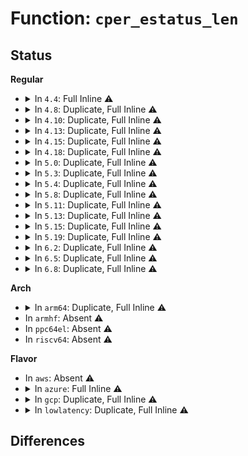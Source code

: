 # Function: <code>cper_estatus_len</code>

## Status
<b>Regular</b>
<ul>
<li>
<details>
<summary>In <code>4.4</code>: Full Inline ⚠️</summary>

**Collision:** Unique Static

**Inline:** Full

**Transformation:** False

**Instances:**

```
In drivers/acpi/apei/ghes.c (ffffffff814b5783)
Location: drivers/acpi/apei/apei-internal.h:128
Inline: True
Inline callers:
  - drivers/acpi/apei/ghes.c:ghes_read_estatus
  - drivers/acpi/apei/ghes.c:ghes_estatus_cached
  - drivers/acpi/apei/ghes.c:ghes_estatus_cache_free
  - drivers/acpi/apei/ghes.c:ghes_estatus_cache_add
  - drivers/acpi/apei/ghes.c:ghes_proc_in_irq
  - drivers/acpi/apei/ghes.c:ghes_notify_nmi
```
</details>
</li>
<li>
<details>
<summary>In <code>4.8</code>: Duplicate, Full Inline ⚠️</summary>

**Collision:** Static Duplication

**Inline:** Full

**Transformation:** False

**Instances:**

```
In drivers/acpi/apei/bert.c (ffffffff81fcfb43)
Location: drivers/acpi/apei/apei-internal.h:128
Inline: True
```
```
In drivers/acpi/apei/ghes.c (ffffffff815060e6)
Location: drivers/acpi/apei/apei-internal.h:128
Inline: True
Inline callers:
  - drivers/acpi/apei/ghes.c:ghes_notify_nmi
  - drivers/acpi/apei/ghes.c:ghes_proc_in_irq
  - drivers/acpi/apei/ghes.c:ghes_estatus_cache_add
  - drivers/acpi/apei/ghes.c:ghes_estatus_cache_free
  - drivers/acpi/apei/ghes.c:ghes_estatus_cached
  - drivers/acpi/apei/ghes.c:ghes_read_estatus
```
</details>
</li>
<li>
<details>
<summary>In <code>4.10</code>: Duplicate, Full Inline ⚠️</summary>

**Collision:** Static Duplication

**Inline:** Full

**Transformation:** False

**Instances:**

```
In drivers/acpi/apei/bert.c (ffffffff8200d1fa)
Location: drivers/acpi/apei/apei-internal.h:128
Inline: True
```
```
In drivers/acpi/apei/ghes.c (ffffffff8152a326)
Location: drivers/acpi/apei/apei-internal.h:128
Inline: True
Inline callers:
  - drivers/acpi/apei/ghes.c:ghes_notify_nmi
  - drivers/acpi/apei/ghes.c:ghes_proc_in_irq
  - drivers/acpi/apei/ghes.c:ghes_estatus_cache_add
  - drivers/acpi/apei/ghes.c:ghes_estatus_cache_free
  - drivers/acpi/apei/ghes.c:ghes_estatus_cached
  - drivers/acpi/apei/ghes.c:ghes_read_estatus
```
</details>
</li>
<li>
<details>
<summary>In <code>4.13</code>: Duplicate, Full Inline ⚠️</summary>

**Collision:** Static Duplication

**Inline:** Full

**Transformation:** False

**Instances:**

```
In drivers/acpi/apei/bert.c (ffffffff820eebc4)
Location: drivers/acpi/apei/apei-internal.h:128
Inline: True
```
```
In drivers/acpi/apei/ghes.c (ffffffff8153d51a)
Location: drivers/acpi/apei/apei-internal.h:128
Inline: True
Inline callers:
  - drivers/acpi/apei/ghes.c:ghes_proc_in_irq
  - drivers/acpi/apei/ghes.c:ghes_estatus_cache_add
  - drivers/acpi/apei/ghes.c:ghes_estatus_cache_free
  - drivers/acpi/apei/ghes.c:ghes_estatus_cached
  - drivers/acpi/apei/ghes.c:ghes_read_estatus
```
</details>
</li>
<li>
<details>
<summary>In <code>4.15</code>: Duplicate, Full Inline ⚠️</summary>

**Collision:** Static Duplication

**Inline:** Full

**Transformation:** False

**Instances:**

```
In drivers/acpi/apei/bert.c (ffffffff826f83e0)
Location: drivers/acpi/apei/apei-internal.h:124
Inline: True
```
```
In drivers/acpi/apei/ghes.c (ffffffff815a00fa)
Location: drivers/acpi/apei/apei-internal.h:124
Inline: True
Inline callers:
  - drivers/acpi/apei/ghes.c:ghes_proc_in_irq
  - drivers/acpi/apei/ghes.c:ghes_estatus_cache_add
  - drivers/acpi/apei/ghes.c:ghes_estatus_cache_free
  - drivers/acpi/apei/ghes.c:ghes_estatus_cached
  - drivers/acpi/apei/ghes.c:ghes_read_estatus
```
</details>
</li>
<li>
<details>
<summary>In <code>4.18</code>: Duplicate, Full Inline ⚠️</summary>

**Collision:** Static Duplication

**Inline:** Full

**Transformation:** False

**Instances:**

```
In drivers/acpi/apei/bert.c (ffffffff827227a3)
Location: drivers/acpi/apei/apei-internal.h:124
Inline: True
Inline callers:
  - drivers/acpi/apei/bert.c:bert_init
```
```
In drivers/acpi/apei/ghes.c (ffffffff815d729e)
Location: drivers/acpi/apei/apei-internal.h:124
Inline: True
Inline callers:
  - drivers/acpi/apei/ghes.c:ghes_notify_nmi
  - drivers/acpi/apei/ghes.c:ghes_proc_in_irq
  - drivers/acpi/apei/ghes.c:ghes_estatus_cache_add
  - drivers/acpi/apei/ghes.c:ghes_estatus_cache_free
  - drivers/acpi/apei/ghes.c:ghes_estatus_cached
  - drivers/acpi/apei/ghes.c:ghes_read_estatus
```
</details>
</li>
<li>
<details>
<summary>In <code>5.0</code>: Duplicate, Full Inline ⚠️</summary>

**Collision:** Static Duplication

**Inline:** Full

**Transformation:** False

**Instances:**

```
In drivers/acpi/apei/bert.c (ffffffff828da8df)
Location: drivers/acpi/apei/apei-internal.h:124
Inline: True
Inline callers:
  - drivers/acpi/apei/bert.c:bert_init
```
```
In drivers/acpi/apei/ghes.c (ffffffff815f1509)
Location: drivers/acpi/apei/apei-internal.h:124
Inline: True
Inline callers:
  - drivers/acpi/apei/ghes.c:ghes_proc_in_irq
  - drivers/acpi/apei/ghes.c:ghes_proc
  - drivers/acpi/apei/ghes.c:ghes_estatus_cache_add
  - drivers/acpi/apei/ghes.c:ghes_estatus_cache_free
  - drivers/acpi/apei/ghes.c:ghes_estatus_cached
```
</details>
</li>
<li>
<details>
<summary>In <code>5.3</code>: Duplicate, Full Inline ⚠️</summary>

**Collision:** Static Duplication

**Inline:** Full

**Transformation:** False

**Instances:**

```
In drivers/acpi/apei/bert.c (ffffffff828f51c7)
Location: drivers/acpi/apei/apei-internal.h:124
Inline: True
Inline callers:
  - drivers/acpi/apei/bert.c:bert_init
```
```
In drivers/acpi/apei/ghes.c (ffffffff816232ef)
Location: drivers/acpi/apei/apei-internal.h:124
Inline: True
Inline callers:
  - drivers/acpi/apei/ghes.c:ghes_proc_in_irq
  - drivers/acpi/apei/ghes.c:ghes_proc
  - drivers/acpi/apei/ghes.c:ghes_estatus_cache_add
  - drivers/acpi/apei/ghes.c:ghes_estatus_cache_free
  - drivers/acpi/apei/ghes.c:ghes_estatus_cached
```
</details>
</li>
<li>
<details>
<summary>In <code>5.4</code>: Duplicate, Full Inline ⚠️</summary>

**Collision:** Static Duplication

**Inline:** Full

**Transformation:** False

**Instances:**

```
In drivers/acpi/apei/bert.c (ffffffff828fe21e)
Location: drivers/acpi/apei/apei-internal.h:124
Inline: True
Inline callers:
  - drivers/acpi/apei/bert.c:bert_init
```
```
In drivers/acpi/apei/ghes.c (ffffffff81644dbf)
Location: drivers/acpi/apei/apei-internal.h:124
Inline: True
Inline callers:
  - drivers/acpi/apei/ghes.c:ghes_proc_in_irq
  - drivers/acpi/apei/ghes.c:ghes_proc
  - drivers/acpi/apei/ghes.c:ghes_estatus_cache_add
  - drivers/acpi/apei/ghes.c:ghes_estatus_cache_free
  - drivers/acpi/apei/ghes.c:ghes_estatus_cached
```
</details>
</li>
<li>
<details>
<summary>In <code>5.8</code>: Duplicate, Full Inline ⚠️</summary>

**Collision:** Static Duplication

**Inline:** Full

**Transformation:** False

**Instances:**

```
In drivers/acpi/apei/bert.c (ffffffff82d15057)
Location: drivers/acpi/apei/apei-internal.h:124
Inline: True
Inline callers:
  - drivers/acpi/apei/bert.c:bert_print_all
```
```
In drivers/acpi/apei/ghes.c (ffffffff816f1fd4)
Location: drivers/acpi/apei/apei-internal.h:124
Inline: True
Inline callers:
  - drivers/acpi/apei/ghes.c:ghes_proc_in_irq
  - drivers/acpi/apei/ghes.c:ghes_proc
  - drivers/acpi/apei/ghes.c:ghes_estatus_cache_rcu_free
  - drivers/acpi/apei/ghes.c:ghes_estatus_cache_alloc
  - drivers/acpi/apei/ghes.c:ghes_estatus_cached
  - drivers/acpi/apei/ghes.c:ghes_kick_task_work
  - drivers/acpi/apei/ghes.c:__ghes_check_estatus
```
</details>
</li>
<li>
<details>
<summary>In <code>5.11</code>: Duplicate, Full Inline ⚠️</summary>

**Collision:** Static Duplication

**Inline:** Full

**Transformation:** False

**Instances:**

```
In drivers/acpi/apei/bert.c (ffffffff83002ceb)
Location: drivers/acpi/apei/apei-internal.h:124
Inline: True
Inline callers:
  - drivers/acpi/apei/bert.c:bert_print_all
```
```
In drivers/acpi/apei/ghes.c (ffffffff8170f394)
Location: drivers/acpi/apei/apei-internal.h:124
Inline: True
Inline callers:
  - drivers/acpi/apei/ghes.c:ghes_proc_in_irq
  - drivers/acpi/apei/ghes.c:ghes_proc
  - drivers/acpi/apei/ghes.c:ghes_estatus_cache_rcu_free
  - drivers/acpi/apei/ghes.c:ghes_estatus_cache_alloc
  - drivers/acpi/apei/ghes.c:ghes_estatus_cached
  - drivers/acpi/apei/ghes.c:ghes_kick_task_work
  - drivers/acpi/apei/ghes.c:__ghes_check_estatus
```
</details>
</li>
<li>
<details>
<summary>In <code>5.13</code>: Duplicate, Full Inline ⚠️</summary>

**Collision:** Static Duplication

**Inline:** Full

**Transformation:** False

**Instances:**

```
In drivers/acpi/apei/bert.c (ffffffff8320dea1)
Location: drivers/acpi/apei/apei-internal.h:124
Inline: True
Inline callers:
  - drivers/acpi/apei/bert.c:bert_init
```
```
In drivers/acpi/apei/ghes.c (ffffffff816f0c74)
Location: drivers/acpi/apei/apei-internal.h:124
Inline: True
Inline callers:
  - drivers/acpi/apei/ghes.c:ghes_proc_in_irq
  - drivers/acpi/apei/ghes.c:ghes_proc
  - drivers/acpi/apei/ghes.c:ghes_estatus_cache_add
  - drivers/acpi/apei/ghes.c:ghes_estatus_cache_rcu_free
  - drivers/acpi/apei/ghes.c:ghes_estatus_cached
  - drivers/acpi/apei/ghes.c:ghes_kick_task_work
  - drivers/acpi/apei/ghes.c:__ghes_check_estatus
```
</details>
</li>
<li>
<details>
<summary>In <code>5.15</code>: Duplicate, Full Inline ⚠️</summary>

**Collision:** Static Duplication

**Inline:** Full

**Transformation:** False

**Instances:**

```
In drivers/acpi/apei/bert.c (ffffffff832f66f7)
Location: drivers/acpi/apei/apei-internal.h:124
Inline: True
Inline callers:
  - drivers/acpi/apei/bert.c:bert_init
```
```
In drivers/acpi/apei/ghes.c (ffffffff8176ad84)
Location: drivers/acpi/apei/apei-internal.h:124
Inline: True
Inline callers:
  - drivers/acpi/apei/ghes.c:ghes_proc_in_irq
  - drivers/acpi/apei/ghes.c:ghes_proc
  - drivers/acpi/apei/ghes.c:ghes_estatus_cache_add
  - drivers/acpi/apei/ghes.c:ghes_estatus_cache_rcu_free
  - drivers/acpi/apei/ghes.c:ghes_estatus_cached
  - drivers/acpi/apei/ghes.c:ghes_kick_task_work
  - drivers/acpi/apei/ghes.c:__ghes_check_estatus
```
</details>
</li>
<li>
<details>
<summary>In <code>5.19</code>: Duplicate, Full Inline ⚠️</summary>

**Collision:** Static Duplication

**Inline:** Full

**Transformation:** False

**Instances:**

```
In drivers/acpi/apei/bert.c (ffffffff834aebd4)
Location: drivers/acpi/apei/apei-internal.h:124
Inline: True
Inline callers:
  - drivers/acpi/apei/bert.c:bert_init
```
```
In drivers/acpi/apei/ghes.c (ffffffff8189f934)
Location: drivers/acpi/apei/apei-internal.h:124
Inline: True
Inline callers:
  - drivers/acpi/apei/ghes.c:ghes_proc_in_irq
  - drivers/acpi/apei/ghes.c:ghes_proc
  - drivers/acpi/apei/ghes.c:ghes_estatus_cache_rcu_free
  - drivers/acpi/apei/ghes.c:ghes_estatus_cache_alloc
  - drivers/acpi/apei/ghes.c:ghes_estatus_cached
  - drivers/acpi/apei/ghes.c:ghes_kick_task_work
  - drivers/acpi/apei/ghes.c:__ghes_check_estatus
```
</details>
</li>
<li>
<details>
<summary>In <code>6.2</code>: Duplicate, Full Inline ⚠️</summary>

**Collision:** Static Duplication

**Inline:** Full

**Transformation:** False

**Instances:**

```
In drivers/acpi/apei/bert.c (ffffffff83ee8037)
Location: drivers/acpi/apei/apei-internal.h:124
Inline: True
Inline callers:
  - drivers/acpi/apei/bert.c:bert_init
```
```
In drivers/acpi/apei/ghes.c (ffffffff819e8d01)
Location: drivers/acpi/apei/apei-internal.h:124
Inline: True
Inline callers:
  - drivers/acpi/apei/ghes.c:ghes_proc_in_irq
  - drivers/acpi/apei/ghes.c:ghes_proc
  - drivers/acpi/apei/ghes.c:ghes_estatus_cache_rcu_free
  - drivers/acpi/apei/ghes.c:ghes_estatus_cache_alloc
  - drivers/acpi/apei/ghes.c:ghes_estatus_cached
  - drivers/acpi/apei/ghes.c:ghes_kick_task_work
  - drivers/acpi/apei/ghes.c:__ghes_check_estatus
```
</details>
</li>
<li>
<details>
<summary>In <code>6.5</code>: Duplicate, Full Inline ⚠️</summary>

**Collision:** Static Duplication

**Inline:** Full

**Transformation:** False

**Instances:**

```
In drivers/acpi/apei/bert.c (ffffffff8370da07)
Location: drivers/acpi/apei/apei-internal.h:123
Inline: True
Inline callers:
  - drivers/acpi/apei/bert.c:bert_init
```
```
In drivers/acpi/apei/ghes.c (ffffffff81a30ce1)
Location: drivers/acpi/apei/apei-internal.h:123
Inline: True
Inline callers:
  - drivers/acpi/apei/ghes.c:ghes_proc_in_irq
  - drivers/acpi/apei/ghes.c:ghes_proc
  - drivers/acpi/apei/ghes.c:ghes_estatus_cache_rcu_free
  - drivers/acpi/apei/ghes.c:ghes_estatus_cache_alloc
  - drivers/acpi/apei/ghes.c:ghes_estatus_cached
  - drivers/acpi/apei/ghes.c:ghes_kick_task_work
  - drivers/acpi/apei/ghes.c:__ghes_check_estatus
```
</details>
</li>
<li>
<details>
<summary>In <code>6.8</code>: Duplicate, Full Inline ⚠️</summary>

**Collision:** Static Duplication

**Inline:** Full

**Transformation:** False

**Instances:**

```
In drivers/acpi/apei/bert.c (ffffffff839410e7)
Location: drivers/acpi/apei/apei-internal.h:123
Inline: True
Inline callers:
  - drivers/acpi/apei/bert.c:bert_init
```
```
In drivers/acpi/apei/ghes.c (ffffffff81a7c155)
Location: drivers/acpi/apei/apei-internal.h:123
Inline: True
Inline callers:
  - drivers/acpi/apei/ghes.c:ghes_proc_in_irq
  - drivers/acpi/apei/ghes.c:ghes_proc
  - drivers/acpi/apei/ghes.c:ghes_estatus_cache_rcu_free
  - drivers/acpi/apei/ghes.c:ghes_estatus_cache_alloc
  - drivers/acpi/apei/ghes.c:ghes_estatus_cached
  - drivers/acpi/apei/ghes.c:ghes_kick_task_work
  - drivers/acpi/apei/ghes.c:__ghes_check_estatus
```
</details>
</li>
</ul>
<b>Arch</b>
<ul>
<li>
<details>
<summary>In <code>arm64</code>: Duplicate, Full Inline ⚠️</summary>

**Collision:** Static Duplication

**Inline:** Full

**Transformation:** False

**Instances:**

```
In drivers/acpi/apei/bert.c (ffff800011481010)
Location: drivers/acpi/apei/apei-internal.h:124
Inline: True
Inline callers:
  - drivers/acpi/apei/bert.c:bert_init
```
```
In drivers/acpi/apei/ghes.c (ffff8000107afc24)
Location: drivers/acpi/apei/apei-internal.h:124
Inline: True
Inline callers:
  - drivers/acpi/apei/ghes.c:ghes_in_nmi_queue_one_entry
  - drivers/acpi/apei/ghes.c:ghes_proc_in_irq
  - drivers/acpi/apei/ghes.c:ghes_proc
  - drivers/acpi/apei/ghes.c:ghes_estatus_cache_add
  - drivers/acpi/apei/ghes.c:ghes_estatus_cache_free
  - drivers/acpi/apei/ghes.c:ghes_estatus_cached
```
</details>
</li>
<li>
In <code>armhf</code>: Absent ⚠️
</li>
<li>
In <code>ppc64el</code>: Absent ⚠️
</li>
<li>
In <code>riscv64</code>: Absent ⚠️
</li>
</ul>
<b>Flavor</b>
<ul>
<li>
In <code>aws</code>: Absent ⚠️
</li>
<li>
<details>
<summary>In <code>azure</code>: Full Inline ⚠️</summary>

**Collision:** Unique Static

**Inline:** Full

**Transformation:** False

**Instances:**

```
In drivers/acpi/apei/bert.c (ffffffff828de38f)
Location: drivers/acpi/apei/apei-internal.h:124
Inline: True
Inline callers:
  - drivers/acpi/apei/bert.c:bert_init
```
</details>
</li>
<li>
<details>
<summary>In <code>gcp</code>: Duplicate, Full Inline ⚠️</summary>

**Collision:** Static Duplication

**Inline:** Full

**Transformation:** False

**Instances:**

```
In drivers/acpi/apei/bert.c (ffffffff828f9541)
Location: drivers/acpi/apei/apei-internal.h:124
Inline: True
Inline callers:
  - drivers/acpi/apei/bert.c:bert_init
```
```
In drivers/acpi/apei/ghes.c (ffffffff81638bff)
Location: drivers/acpi/apei/apei-internal.h:124
Inline: True
Inline callers:
  - drivers/acpi/apei/ghes.c:ghes_proc_in_irq
  - drivers/acpi/apei/ghes.c:ghes_proc
  - drivers/acpi/apei/ghes.c:ghes_estatus_cache_add
  - drivers/acpi/apei/ghes.c:ghes_estatus_cache_free
  - drivers/acpi/apei/ghes.c:ghes_estatus_cached
```
</details>
</li>
<li>
<details>
<summary>In <code>lowlatency</code>: Duplicate, Full Inline ⚠️</summary>

**Collision:** Static Duplication

**Inline:** Full

**Transformation:** False

**Instances:**

```
In drivers/acpi/apei/bert.c (ffffffff828ff272)
Location: drivers/acpi/apei/apei-internal.h:124
Inline: True
Inline callers:
  - drivers/acpi/apei/bert.c:bert_init
```
```
In drivers/acpi/apei/ghes.c (ffffffff81652f4f)
Location: drivers/acpi/apei/apei-internal.h:124
Inline: True
Inline callers:
  - drivers/acpi/apei/ghes.c:ghes_proc_in_irq
  - drivers/acpi/apei/ghes.c:ghes_proc
  - drivers/acpi/apei/ghes.c:ghes_estatus_cache_add
  - drivers/acpi/apei/ghes.c:ghes_estatus_cache_free
  - drivers/acpi/apei/ghes.c:ghes_estatus_cached
```
</details>
</li>
</ul>

## Differences
